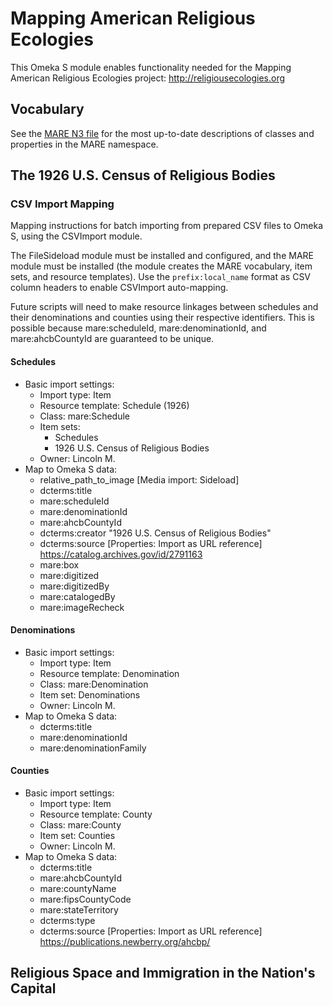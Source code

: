 # Mapping American Religious Ecologies

This Omeka S module enables functionality needed for the Mapping American
Religious Ecologies project: http://religiousecologies.org

## Vocabulary

See the [MARE N3 file](https://github.com/chnm/Mare-module/blob/master/vocabs/mare.n3)
for the most up-to-date descriptions of classes and properties in the MARE
namespace.

## The 1926 U.S. Census of Religious Bodies

### CSV Import Mapping

Mapping instructions for batch importing from prepared CSV files to Omeka S,
using the CSVImport module.

The FileSideload module must be installed and configured, and the MARE module
must be installed (the module creates the MARE vocabulary, item sets, and
resource templates). Use the `prefix:local_name` format as CSV column headers to
enable CSVImport auto-mapping.

Future scripts will need to make resource linkages between schedules and their
denominations and counties using their respective identifiers. This is possible
because mare:scheduleId, mare:denominationId, and mare:ahcbCountyId are
guaranteed to be unique.

#### Schedules
- Basic import settings:
  - Import type: Item
  - Resource template: Schedule (1926)
  - Class: mare:Schedule
  - Item sets:
    - Schedules
    - 1926 U.S. Census of Religious Bodies
  - Owner: Lincoln M.
- Map to Omeka S data:
  - relative_path_to_image [Media import: Sideload]
  - dcterms:title
  - mare:scheduleId
  - mare:denominationId
  - mare:ahcbCountyId
  - dcterms:creator "1926 U.S. Census of Religious Bodies"
  - dcterms:source [Properties: Import as URL reference] https://catalog.archives.gov/id/2791163
  - mare:box
  - mare:digitized
  - mare:digitizedBy
  - mare:catalogedBy
  - mare:imageRecheck

#### Denominations
- Basic import settings:
  - Import type: Item
  - Resource template: Denomination
  - Class: mare:Denomination
  - Item set: Denominations
  - Owner: Lincoln M.
- Map to Omeka S data:
  - dcterms:title
  - mare:denominationId
  - mare:denominationFamily

#### Counties
- Basic import settings:
  - Import type: Item
  - Resource template: County
  - Class: mare:County
  - Item set: Counties
  - Owner: Lincoln M.
- Map to Omeka S data:
  - dcterms:title
  - mare:ahcbCountyId
  - mare:countyName
  - mare:fipsCountyCode
  - mare:stateTerritory
  - dcterms:type
  - dcterms:source [Properties: Import as URL reference] https://publications.newberry.org/ahcbp/

## Religious Space and Immigration in the Nation's Capital
